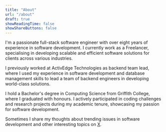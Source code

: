 ```yaml
---
title: "About"
url: "/about"
draft: true
showReadingTime: false
showShareButtons: false
---
```


I'm a passionate full-stack software engineer with over eight years of experience in software development. I currently work as a Freelancer, specialising in developing scalable and efficient software solutions for clients across various industries.

I previously worked at ActivEdge Technologies as backend team lead, where I used my experience in software development and database management skills to lead a team of backend engineers in developing world-class solutions.

I hold a Bachelor's degree in Computing Science from Griffith College, where I graduated with honours. I actively participated in coding challenges and research projects during my academic tenure, showcasing my passion for software development.

Sometimes I share my thoughts about trending issues in software development and other interesting topics on [X](https://x.com/JeliliO_).
